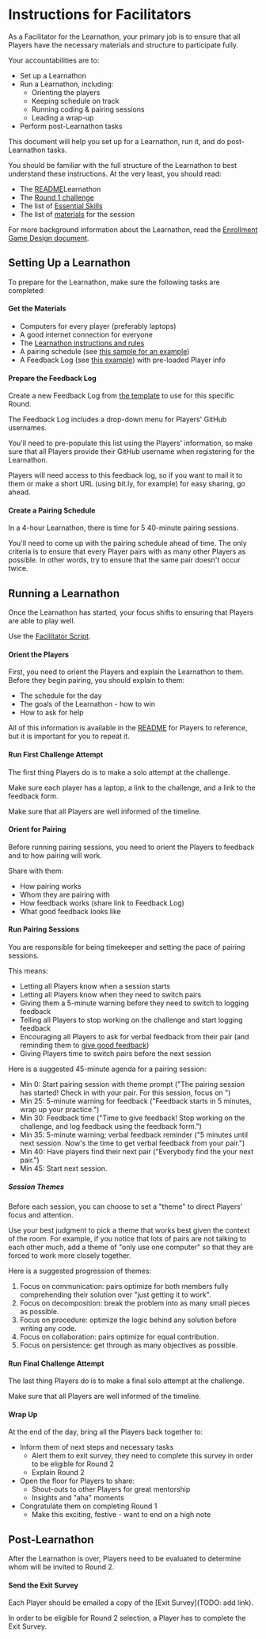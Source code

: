 # Instructions for Facilitators

As a Facilitator for the Learnathon, your primary job is to ensure that all Players have the necessary materials and structure to participate fully.

Your accountabilities are to:

- Set up a Learnathon
- Run a Learnathon, including:
  - Orienting the players
  - Keeping schedule on track
  - Running coding & pairing sessions
  - Leading a wrap-up
- Perform post-Learnathon tasks

This document will help you set up for a Learnathon, run it, and do post-Learnathon tasks.

You should be familiar with the full structure of the Learnathon to best understand these instructions. At the very least, you should read:

- The [README](./README.md)Learnathon
- The [Round 1 challenge](./challenge)
- The list of [Essential Skills](./README.md#essential-skills)
- The list of [materials](./materials.md) for the session

For more background information about the Learnathon, read the [Enrollment Game Design document](https://docs.google.com/document/d/10_ZUYvicCy8nMCRwJG_FaR0EwRQbBKZdTw9u2CaeA_0/edit#).

## Setting Up a Learnathon

To prepare for the Learnathon, make sure the following tasks are completed:

#### Get the Materials

- Computers for every player (preferably laptops)
- A good internet connection for everyone
- The [Learnathon instructions and rules](./README.md)
- A pairing schedule (see [this sample for an example](sample-pairing-schedule.md))
- A Feedback Log (see [this example][feedback-form]) with pre-loaded Player info

#### Prepare the Feedback Log

Create a new Feedback Log from [the template][feedback-form] to use for this specific Round.

The Feedback Log includes a drop-down menu for Players' GitHub usernames.

You'll need to pre-populate this list using the Players' information, so make sure that all Players provide their GitHub username when registering for the Learnathon.

Players will need access to this feedback log, so if you want to mail it to them or make a short URL (using bit.ly, for example) for easy sharing, go ahead.

#### Create a Pairing Schedule

In a 4-hour Learnathon, there is time for 5 40-minute pairing sessions.

You'll need to come up with the pairing schedule ahead of time. The only criteria is to ensure that every Player pairs with as many other Players as possible. In other words, try to ensure that the same pair doesn't occur twice.

## Running a Learnathon

Once the Learnathon has started, your focus shifts to ensuring that Players are able to play well.

Use the [Facilitator Script](https://docs.google.com/document/d/1SOkeyhzGJZojNNIkfcojvJCh2Q1oDOZFWq4YNybILGg/edit#).

#### Orient the Players

First, you need to orient the Players and explain the Learnathon to them. Before they begin pairing, you should explain to them:

- The schedule for the day
- The goals of the Learnathon - how to win
- How to ask for help

All of this information is available in the [README](./README.md) for Players to reference, but it is important for you to repeat it.

#### Run First Challenge Attempt

The first thing Players do is to make a solo attempt at the challenge.

Make sure each player has a laptop, a link to the challenge, and a link to the feedback form.

Make sure that all Players are well informed of the timeline.

#### Orient for Pairing

Before running pairing sessions, you need to orient the Players to feedback and to how pairing will work.

Share with them:

- How pairing works
- Whom they are pairing with
- How feedback works (share link to Feedback Log)
- What good feedback looks like

#### Run Pairing Sessions

You are responsible for being timekeeper and setting the pace of pairing sessions.

This means:

- Letting all Players know when a session starts
- Letting all Players know when they need to switch pairs
- Giving them a 5-minute warning before they need to switch to logging feedback
- Telling all Players to stop working on the challenge and start logging feedback
- Encouraging all Players to ask for verbal feedback from their pair (and reminding them to [give good feedback](./README.md#giving-good-feedback))
- Giving Players time to switch pairs before the next session

Here is a suggested 45-minute agenda for a pairing session:

- Min 0: Start pairing session with theme prompt ("The pairing session has started! Check in with your pair. For this session, focus on <session theme>")
- Min 25: 5-minute warning for feedback ("Feedback starts in 5 minutes, wrap up your practice.")
- Min 30: Feedback time ("Time to give feedback! Stop working on the challenge, and log feedback using the feedback form.")
- Min 35: 5-minute warning; verbal feedback reminder ("5 minutes until next session. Now's the time to get verbal feedback from your pair.")
- Min 40: Have players find their next pair ("Everybody find the your next pair.")
- Min 45: Start next session.

##### Session Themes

Before each session, you can choose to set a "theme" to direct Players' focus and attention.

Use your best judgment to pick a theme that works best given the context of the room. For example, if you notice that lots of pairs are not talking to each other much, add a theme of "only use one computer" so that they are forced to work more closely together.

Here is a suggested progression of themes:

1. Focus on communication: pairs optimize for both members fully comprehending their solution over "just getting it to work".
1. Focus on decomposition: break the problem into as many small pieces as possible.
1. Focus on procedure: optimize the logic behind any solution before writing any code.
1. Focus on collaboration: pairs optimize for equal contribution.
1. Focus on persistence: get through as many objectives as possible.

#### Run Final Challenge Attempt

The last thing Players do is to make a final solo attempt at the challenge.

Make sure that all Players are well informed of the timeline.

#### Wrap Up

At the end of the day, bring all the Players back together to:

- Inform them of next steps and necessary tasks
  - Alert them to exit survey, they need to complete this survey in order to be eligible for Round 2
  - Explain Round 2
- Open the floor for Players to share:
  - Shout-outs to other Players for great mentorship
  - Insights and "aha" moments
- Congratulate them on completing Round 1
  - Make this exciting, festive - want to end on a high note

## Post-Learnathon

After the Learnathon is over, Players need to be evaluated to determine whom will be invited to Round 2.

#### Send the Exit Survey

Each Player should be emailed a copy of the [Exit Survey](TODO: add link).

In order to be eligible for Round 2 selection, a Player has to complete the Exit Survey.

[feedback-form]: https://www.surveymonkey.com/r/eg-feedback-log
